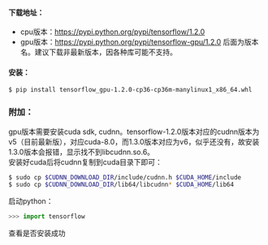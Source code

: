 #### 下载地址：
- cpu版本：https://pypi.python.org/pypi/tensorflow/1.2.0
- gpu版本：https://pypi.python.org/pypi/tensorflow-gpu/1.2.0
后面为版本名。建议下载非最新版本，因各种库可能不支持。

#### 安装：
```bash
$ pip install tensorflow_gpu-1.2.0-cp36-cp36m-manylinux1_x86_64.whl
```

### 附加：
gpu版本需要安装cuda sdk, cudnn。tensorflow-1.2.0版本对应的cudnn版本为v5（目前最新版），对应cuda-8.0，而1.3.0版本对应为v6，似乎还没有，故安装1.3.0版本会报错，显示找不到libcudnn.so.6。  
安装好cuda后将cudnn复制到cuda目录下即可：
```bash
$ sudo cp $CUDNN_DOWNLOAD_DIR/include/cudnn.h $CUDA_HOME/include
$ sudo cp $CUDNN_DOWNLOAD_DIR/lib64/libcudnn* $CUDA_HOME/lib64
```

启动python：
```python
>>> import tensorflow
```
查看是否安装成功
